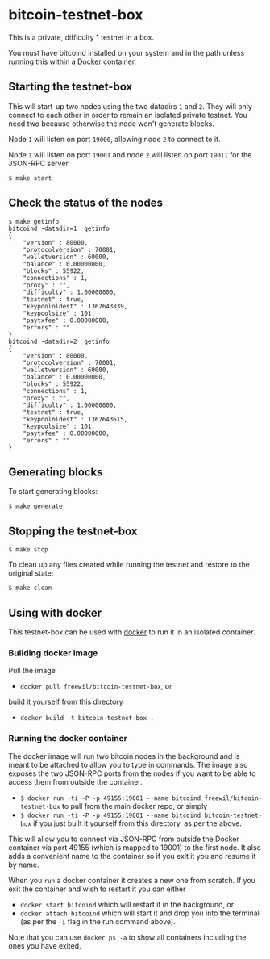 # bitcoin-testnet-box

This is a private, difficulty 1 testnet in a box. 

You must have bitcoind installed on your system and in the path unless running this within
a [Docker](https://www.docker.io) container.

## Starting the testnet-box

This will start-up two nodes using the two datadirs `1` and `2`. They
will only connect to each other in order to remain an isolated private testnet.
You need two because otherwise the node won't generate blocks.

Node `1` will listen on port `19000`, allowing node `2` to connect to it.

Node `1` will listen on port `19001` and node `2` will listen on port `19011` 
for the JSON-RPC server.


```
$ make start
```

## Check the status of the nodes

```
$ make getinfo
bitcoind -datadir=1  getinfo
{
    "version" : 80000,
    "protocolversion" : 70001,
    "walletversion" : 60000,
    "balance" : 0.00000000,
    "blocks" : 55922,
    "connections" : 1,
    "proxy" : "",
    "difficulty" : 1.00000000,
    "testnet" : true,
    "keypoololdest" : 1362643839,
    "keypoolsize" : 101,
    "paytxfee" : 0.00000000,
    "errors" : ""
}
bitcoind -datadir=2  getinfo
{
    "version" : 80000,
    "protocolversion" : 70001,
    "walletversion" : 60000,
    "balance" : 0.00000000,
    "blocks" : 55922,
    "connections" : 1,
    "proxy" : "",
    "difficulty" : 1.00000000,
    "testnet" : true,
    "keypoololdest" : 1362643615,
    "keypoolsize" : 101,
    "paytxfee" : 0.00000000,
    "errors" : ""
}
```

## Generating blocks

To start generating blocks:

```
$ make generate
```
  
## Stopping the testnet-box
  
```
$ make stop
```
  
To clean up any files created while running the testnet and restore to the 
original state:

```
$ make clean
```

## Using with docker
This testnet-box can be used with [docker](https://www.docker.io/) to run it in
an isolated container.

### Building docker image

Pull the image

  * `docker pull freewil/bitcoin-testnet-box`, or
  
build it yourself from this directory

  * `docker build -t bitcoin-testnet-box .`

### Running the docker container
The docker image will run two bitcoin nodes in the background and is meant to be
attached to allow you to type in commands. The image also exposes
the two JSON-RPC ports from the nodes if you want to be able to access them
from outside the container.

* `$ docker run -ti -P -p 49155:19001 --name bitcoind freewil/bitcoin-testnet-box` to pull from the main docker repo, or simply
* `$ docker run -ti -P -p 49155:19001 --name bitcoind bitcoin-testnet-box` if you just built it yourself from this directory, as per the above.

This will allow you to connect via JSON-RPC from outside the Docker container via port 49155 (which is mapped to 19001) to the first node. It also adds a convenient name to the container so if you exit it you and resume it by name.

When you `run` a docker container it creates a new one from scratch. If you exit the container and wish to restart it you can either

* `docker start bitcoind` which will restart it in the background, or
* `docker attach bitcoind` which will start it and drop you into the terminal (as per the `-i` flag in the run command above).

Note that you can use `docker ps -a` to show all containers including the ones you have exited.

